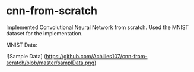 # cnn-from-scratch
Implemented Convolutional Neural Network from scratch. Used the MNIST dataset for the implementation.

MNIST Data:

![Sample Data] (https://github.com/Achilles107/cnn-from-scratch/blob/master/samplData.png)


